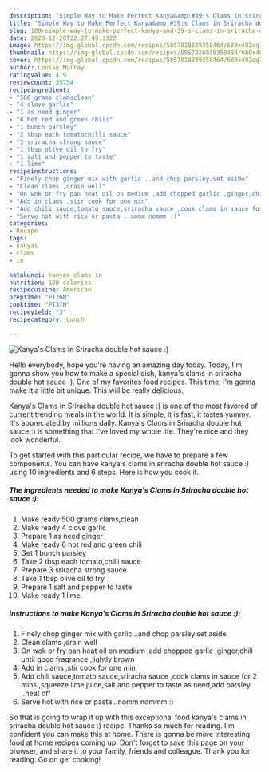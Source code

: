 ```yaml
---
description: "Simple Way to Make Perfect Kanya&amp;#39;s Clams in Sriracha double hot sauce :)"
title: "Simple Way to Make Perfect Kanya&amp;#39;s Clams in Sriracha double hot sauce :)"
slug: 109-simple-way-to-make-perfect-kanya-and-39-s-clams-in-sriracha-double-hot-sauce
date: 2020-12-20T22:27:49.332Z
image: https://img-global.cpcdn.com/recipes/5857828839358464/680x482cq70/kanyas-clams-in-sriracha-double-hot-sauce-recipe-main-photo.jpg
thumbnail: https://img-global.cpcdn.com/recipes/5857828839358464/680x482cq70/kanyas-clams-in-sriracha-double-hot-sauce-recipe-main-photo.jpg
cover: https://img-global.cpcdn.com/recipes/5857828839358464/680x482cq70/kanyas-clams-in-sriracha-double-hot-sauce-recipe-main-photo.jpg
author: Louise Murray
ratingvalue: 4.9
reviewcount: 35754
recipeingredient:
- "500 grams clamsclean"
- "4 clove garlic"
- "1 as need ginger"
- "6 hot red and green chili"
- "1 bunch parsley"
- "2 tbsp each tomatochilli sauce"
- "3 sriracha strong sauce"
- "1 tbsp olive oil to fry"
- "1 salt and pepper to taste"
- "1 lime"
recipeinstructions:
- "Finely chop ginger mix with garlic ..and chop parsley.set aside"
- "Clean clams ,drain well"
- "On wok or fry pan heat oil on medium ,add chopped garlic ,ginger,chili until good fragrance ,lightly brown"
- "Add in clams ,stir cook for one min"
- "Add chili sauce,tomato sauce,sriracha sauce ,cook clams in sauce for 2 mins ,squeeze lime juice,salt and pepper to taste as need,add parsley ..heat off"
- "Serve hot with rice or pasta ..nomm nommm :)"
categories:
- Recipe
tags:
- kanyas
- clams
- in

katakunci: kanyas clams in 
nutrition: 120 calories
recipecuisine: American
preptime: "PT26M"
cooktime: "PT37M"
recipeyield: "3"
recipecategory: Lunch

---
```



![Kanya&#39;s Clams in Sriracha double hot sauce :)](https://img-global.cpcdn.com/recipes/5857828839358464/680x482cq70/kanyas-clams-in-sriracha-double-hot-sauce-recipe-main-photo.jpg)

Hello everybody, hope you're having an amazing day today. Today, I'm gonna show you how to make a special dish, kanya&#39;s clams in sriracha double hot sauce :). One of my favorites food recipes. This time, I'm gonna make it a little bit unique. This will be really delicious.

Kanya&#39;s Clams in Sriracha double hot sauce :) is one of the most favored of current trending meals in the world. It is simple, it is fast, it tastes yummy. It's appreciated by millions daily. Kanya&#39;s Clams in Sriracha double hot sauce :) is something that I've loved my whole life. They're nice and they look wonderful.




To get started with this particular recipe, we have to prepare a few components. You can have kanya&#39;s clams in sriracha double hot sauce :) using 10 ingredients and 6 steps. Here is how you cook it.

<!--inarticleads1-->

##### The ingredients needed to make Kanya&#39;s Clams in Sriracha double hot sauce :):

1. Make ready 500 grams clams,clean
1. Make ready 4 clove garlic
1. Prepare 1 as need ginger
1. Make ready 6 hot red and green chili
1. Get 1 bunch parsley
1. Take 2 tbsp each tomato,chilli sauce
1. Prepare 3 sriracha strong sauce
1. Take 1 tbsp olive oil to fry
1. Prepare 1 salt and pepper to taste
1. Make ready 1 lime




<!--inarticleads2-->

##### Instructions to make Kanya&#39;s Clams in Sriracha double hot sauce :):

1. Finely chop ginger mix with garlic ..and chop parsley.set aside
1. Clean clams ,drain well
1. On wok or fry pan heat oil on medium ,add chopped garlic ,ginger,chili until good fragrance ,lightly brown
1. Add in clams ,stir cook for one min
1. Add chili sauce,tomato sauce,sriracha sauce ,cook clams in sauce for 2 mins ,squeeze lime juice,salt and pepper to taste as need,add parsley ..heat off
1. Serve hot with rice or pasta ..nomm nommm :)




So that is going to wrap it up with this exceptional food kanya&#39;s clams in sriracha double hot sauce :) recipe. Thanks so much for reading. I'm confident you can make this at home. There is gonna be more interesting food at home recipes coming up. Don't forget to save this page on your browser, and share it to your family, friends and colleague. Thank you for reading. Go on get cooking!
